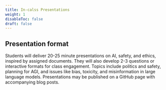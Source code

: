 ```yaml
---
title: In-calss Presentations
weight: 1
disableToc: false
draft: false
---
```

## Presentation format
Students will deliver 20-25 minute presentations on AI, safety, and ethics, inspired by assigned documents. They will also develop 2-3 questions or interactive formats for class engagement. Topics include politics and safety, planning for AGI, and issues like bias, toxicity, and misinformation in large language models. Presentations may be published on a GitHub page with accompanying blog posts.
